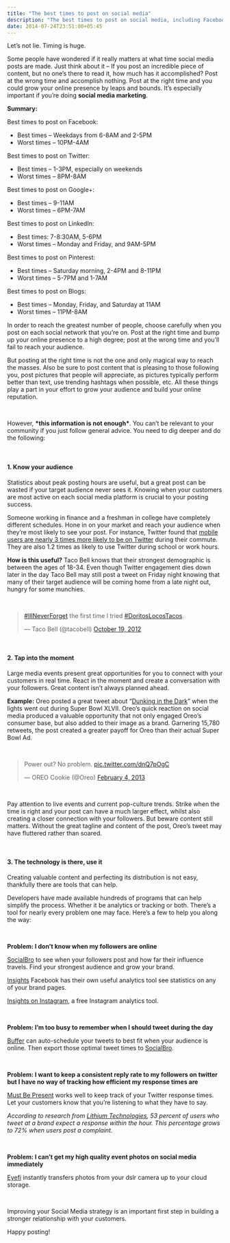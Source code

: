 ```yaml
---
title: "The best times to post on social media"
description: "The best times to post on social media, including Facebook, Twitter, Google+, LinkedIn, Pinterest, and blogs."
date: 2014-07-24T23:51:00+05:45
---
```


<p>Let&#8217;s not lie. Timing is huge.</p>

<p>Some people have wondered if it really matters at what time social media posts are made. Just think about it &#8211; If you post an incredible piece of content, but no one&#8217;s there to read it, how much has it accomplished? Post at the wrong time and accomplish nothing. Post at the right time and you could grow your online presence by leaps and bounds. It&#8217;s especially important if you&#8217;re doing <strong>social media marketing</strong>.</p>

<p><strong>Summary:</strong></p>

<p>Best times to post on Facebook:</p>

<ul>
<li>Best times &#8211; Weekdays from 6-8AM and 2-5PM</li>
<li>Worst times &#8211; 10PM-4AM</li>
</ul>

<p>Best times to post on Twitter:</p>

<ul>
<li>Best times &#8211; 1-3PM, especially on weekends</li>
<li>Worst times &#8211; 8PM-8AM</li>
</ul>

<p>Best times to post on Google+:</p>

<ul>
<li>Best times &#8211; 9-11AM</li>
<li>Worst times &#8211; 6PM-7AM</li>
</ul>

<p>Best times to post on LinkedIn:</p>

<ul>
<li>Best times: 7-8:30AM, 5-6PM</li>
<li>Worst times &#8211; Monday and Friday, and 9AM-5PM</li>
</ul>

<p>Best times to post on Pinterest:</p>

<ul>
<li>Best times &#8211; Saturday morning, 2-4PM and 8-11PM</li>
<li>Worst times &#8211; 5-7PM and 1-7AM</li>
</ul>

<p>Best times to post on Blogs:</p>

<ul>
<li>Best times &#8211; Monday, Friday, and Saturday at 11AM</li>
<li>Worst times &#8211; 11PM-8AM</li>
</ul>

<p>In order to reach the greatest number of people, choose carefully when you post on each social network that you&#8217;re on. Post at the right time and bump up your online presence to a high degree; post at the wrong time and you&#8217;ll fail to reach your audience.</p>

<p>But posting at the right time is not the one and only magical way to reach the masses. Also be sure to post content that is pleasing to those following you, post pictures that people will appreciate, as pictures typically perform better than text, use trending hashtags when possible, etc. All these things play a part in your effort to grow your audience and build your online reputation.</p>

<p>&nbsp;</p>

<p>However, <strong>*this information is not enough*</strong>. You can&#8217;t be relevant to your community if you just follow general advice. You need to dig deeper and do the following:</p>

<p>&nbsp;</p>

<h4>1. Know your audience</h4>

<p>Statistics about peak posting hours are useful, but a great post can be wasted if your target audience never sees it. Knowing when your customers are most active on each social media platform is crucial to your posting success.</p>

<p>Someone working in finance and a freshman in college have completely different schedules. Hone in on your market and reach your audience when they&#8217;re most likely to see your post. For instance, Twitter found that <a href="https://blog.twitter.com/2013/new-compete-study-primary-mobile-users-on-twitter" rel="nofollow" target="_blank">mobile users are nearly 3 times more likely to be on Twitter</a> during their commute. They are also 1.2 times as likely to use Twitter during school or work hours.</p>

<p><strong>How is this useful?</strong> Taco Bell knows that their strongest demographic is between the ages of 18-34. Even though Twitter engagement dies down later in the day Taco Bell may still post a tweet on Friday night knowing that many of their target audience will be coming home from a late night out, hungry for some munchies.</p>

<p>&nbsp;</p>

<blockquote class="twitter-tweet"><p lang="en" dir="ltr"><a href="https://twitter.com/hashtag/IllNeverForget?src=hash&amp;ref_src=twsrc%5Etfw">#IllNeverForget</a> the first time I tried <a href="https://twitter.com/hashtag/DoritosLocosTacos?src=hash&amp;ref_src=twsrc%5Etfw">#DoritosLocosTacos</a>.</p>&mdash; Taco Bell (@tacobell) <a href="https://twitter.com/tacobell/status/259150502519009280?ref_src=twsrc%5Etfw">October 19, 2012</a></blockquote>

<p>&nbsp;</p>

<h4>2. Tap into the moment</h4>

<p>Large media events present great opportunities for you to connect with your customers in real time. React in the moment and create a conversation with your followers. Great content isn&#8217;t always planned ahead.</p>

<p><strong>Example:</strong> Oreo posted a great tweet about &#8220;<a href="http://www.fastcompany.com/3008486/oreos-dunk-dark-strategy-and-future-real-time-marketing" rel="nofollow" target="_blank">Dunking in the Dark</a>&#8221; when the lights went out during Super Bowl XLVII. Oreo&#8217;s quick reaction on social media produced a valuable opportunity that not only engaged Oreo&#8217;s consumer base, but also added to their image as a brand. Garnering 15,780 retweets, the post created a greater payoff for Oreo than their actual Super Bowl Ad.</p>

<p>&nbsp;</p>

<blockquote class="twitter-tweet"><p lang="en" dir="ltr">Power out? No problem. <a href="http://t.co/dnQ7pOgC">pic.twitter.com/dnQ7pOgC</a></p>&mdash; OREO Cookie (@Oreo) <a href="https://twitter.com/Oreo/status/298246571718483968?ref_src=twsrc%5Etfw">February 4, 2013</a></blockquote>

<p>&nbsp;</p>

<p>Pay attention to live events and current pop-culture trends. Strike when the time is right and your post can have a much larger effect, whilst also creating a closer connection with your followers. But beware content still matters. Without the great tagline and content of the post, Oreo&#8217;s tweet may have fluttered rather than soared.</p>

<p>&nbsp;</p>

<h4>3. The technology is there, use it</h4>

<p>Creating valuable content and perfecting its distribution is not easy, thankfully there are tools that can help.</p>

<p>Developers have made available hundreds of programs that can help simplify the process. Whether it be analytics or tracking or both. There&#8217;s a tool for nearly every problem one may face. Here&#8217;s a few to help you along the way:</p>

<p>&nbsp;</p>

<p><strong>Problem: I don&#8217;t know when my followers are online</strong></p>

<p><a href="https://www.socialbro.com/" rel="nofollow" target="_blank">SocialBro</a> to see when your followers post and how far their influence travels. Find your strongest audience and grow your brand.</p>

<p><a href="https://developers.facebook.com/docs/platforminsights/page" rel="nofollow" target="_blank">Insights</a> Facebook has their own useful analytics tool see statistics on any of your brand pages.</p>

<p><a href="https://help.instagram.com/1533933820244654" rel="nofollow" target="_blank">Insights on Instagram</a>, a free Instagram analytics tool.</p>

<!-- <p><a href="http://simplymeasured.com/freebies/instagram-analytics" rel="nofollow" target="_blank">SimplyMeasured</a> a free Instagram analytics tool.</p> -->

<p>&nbsp;</p>

<p><strong>Problem: I&#8217;m too busy to remember when I should tweet during the day</strong></p>

<p><a href="http://blog.bufferapp.com/optimal-best-time-to-tweet-followerwonk-buffer" rel="nofollow" target="_blank">Buffer</a> can auto-schedule your tweets to best fit when your audience is online. Then export those optimal tweet times to <a href="https://www.socialbro.com/" rel="nofollow" target="_blank">SocialBro</a>.</p>

<p>&nbsp;</p>

<p><strong>Problem: I want to keep a consistent reply rate to my followers on twitter but I have no way of tracking how efficient my response times are</strong></p>

<p><a href="http://mustbepresent.com/" rel="nofollow" target="_blank">Must Be Present</a> works well to keep track of your Twitter response times. Let your customers know that you&#8217;re listening to what they have to say.</p>

<p><em>According to research  from <a href="http://www.lithium.com/company/news-room/press-releases/2013/consumers-will-punish-brands-that-fail-to-respond-on-twitter-quickly" rel="nofollow" target="_blank">Lithium Technologies</a>, 53 percent of users who tweet at a brand expect a response within the hour. This percentage grows to 72% when users post a complaint.</em></p>

<p>&nbsp;</p>

<p><strong>Problem:  I can&#8217;t get my high quality event photos on social media immediately</strong></p>

<p><a href="https://www.eyefi.com/" rel="nofollow" target="_blank">Eyefi</a> instantly transfers photos from your dslr camera up to your cloud storage.</p>

<p>&nbsp;</p>

<p>Improving your Social Media strategy is an important first step in building a stronger relationship with your customers.</p>

<p>Happy posting!</p>

<!-- Twitter embed Tweet widgets script -->
<script async src="https://platform.twitter.com/widgets.js" charset="utf-8"></script>
